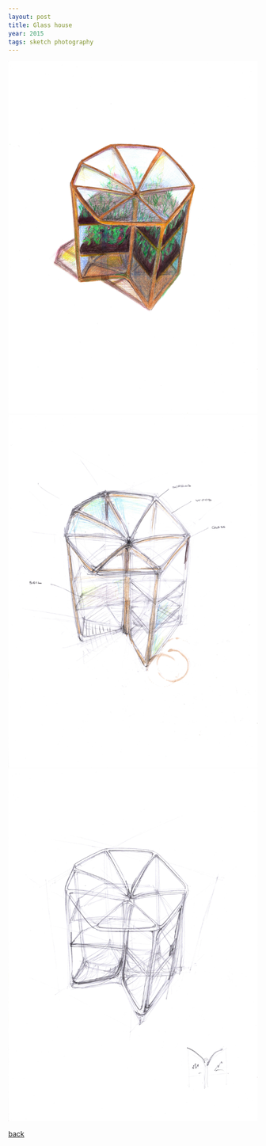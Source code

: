 ```yaml
---
layout: post
title: Glass house
year: 2015
tags: sketch photography
---
```


![Travel-1](/assets/img/collections/glass-house/img032.jpg)
![Travel-1](/assets/img/collections/glass-house/img033.jpg)
![Travel-1](/assets/img/collections/glass-house/img034.jpg)


 [back](./)
 